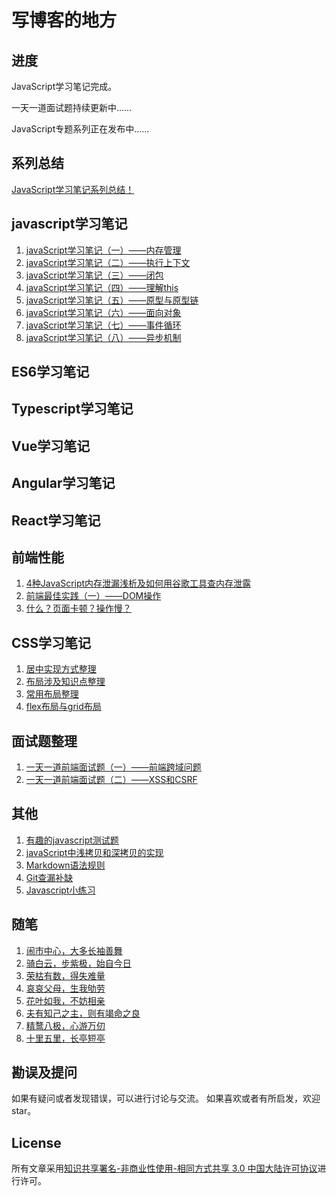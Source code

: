 # 写博客的地方
## 进度
JavaScript学习笔记完成。

一天一道面试题持续更新中……

JavaScript专题系列正在发布中……
## 系列总结
[JavaScript学习笔记系列总结！]()
## javascript学习笔记
1. [javaScript学习笔记（一）——内存管理](./javascript/内存管理.md)
1. [javaScript学习笔记（二）——执行上下文](./javascript/执行上下文.md)
1. [javaScript学习笔记（三）——闭包](./javascript/闭包.md)
1. [javaScript学习笔记（四）——理解this](./javascript/理解this.md)
1. [javaScript学习笔记（五）——原型与原型链](./javascript/原型与原型链.md)
1. [javaScript学习笔记（六）——面向对象](./javascript/面向对象.md)
1. [javaScript学习笔记（七）——事件循环](./javascript/事件循环.md)
1. [javaScript学习笔记（八）——异步机制](./javascript/异步机制.md)
## ES6学习笔记
## Typescript学习笔记
## Vue学习笔记
## Angular学习笔记
## React学习笔记
## 前端性能
1. [4种JavaScript内存泄漏浅析及如何用谷歌工具查内存泄露](https://github.com/wengjq/Blog/issues/1)
1. [前端最佳实践（一）——DOM操作](https://github.com/wengjq/Blog/issues/14)
1. [什么？页面卡顿？操作慢？](https://github.com/wengjq/Blog/issues/15)
## CSS学习笔记
1. [居中实现方式整理](./css/居中实现方式整理.md)
1. [布局涉及知识点整理](./css/布局涉及知识点整理.md)
1. [常用布局整理](./css/常用布局整理.md)
1. [flex布局与grid布局](./css/flex布局与grid布局.md)
## 面试题整理
1. [一天一道前端面试题（一）——前端跨域问题](./interview/一天一道前端面试题（一）.md)
1. [一天一道前端面试题（二）——XSS和CSRF](./interview/一天一道前端面试题（二）.md)
## 其他
1. [有趣的javascript测试题](./other/有趣的javascript测试题.md)
1. [javaScript中浅拷贝和深拷贝的实现](https://github.com/wengjq/Blog/issues/3)
1. [Markdown语法规则](./other/Markdown语法规则.md)
1. [Git查漏补缺](./other/Git查漏补缺.md)
1. [Javascript小练习](./other/Javascript小练习.md)
## 随笔
1. [闹市中心，大多长袖善舞](./essay/随笔1.md)
1. [骑白云，步紫极，始自今日](./essay/随笔17.md)
1. [荣枯有数，得失难量](./essay/随笔15.md)
1. [哀哀父母，生我劬劳](./essay/随笔13.md)
1. [花叶如我，不妨相亲](./essay/随笔21.md)
1. [夫有知己之主，则有竭命之良](./essay/随笔3.md)
1. [精鹜八极，心游万仞](./essay/随笔22.md)
1. [十里五里，长亭短亭](./essay/随笔23.md)
## 勘误及提问
如果有疑问或者发现错误，可以进行讨论与交流。
如果喜欢或者有所启发，欢迎 star。
## License
所有文章采用[知识共享署名-非商业性使用-相同方式共享 3.0 中国大陆许可协议](http://creativecommons.org/licenses/by-nc-sa/3.0/cn/)进行许可。